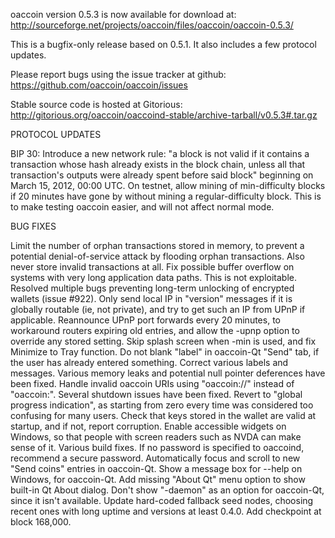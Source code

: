 oaccoin version 0.5.3 is now available for download at:
http://sourceforge.net/projects/oaccoin/files/oaccoin/oaccoin-0.5.3/

This is a bugfix-only release based on 0.5.1.
It also includes a few protocol updates.

Please report bugs using the issue tracker at github:
https://github.com/oaccoin/oaccoin/issues

Stable source code is hosted at Gitorious:
http://gitorious.org/oaccoin/oaccoind-stable/archive-tarball/v0.5.3#.tar.gz

PROTOCOL UPDATES

BIP 30: Introduce a new network rule: "a block is not valid if it contains a transaction whose hash already exists in the block chain, unless all that transaction's outputs were already spent before said block" beginning on March 15, 2012, 00:00 UTC.
On testnet, allow mining of min-difficulty blocks if 20 minutes have gone by without mining a regular-difficulty block. This is to make testing oaccoin easier, and will not affect normal mode.

BUG FIXES

Limit the number of orphan transactions stored in memory, to prevent a potential denial-of-service attack by flooding orphan transactions. Also never store invalid transactions at all.
Fix possible buffer overflow on systems with very long application data paths. This is not exploitable.
Resolved multiple bugs preventing long-term unlocking of encrypted wallets
(issue #922).
Only send local IP in "version" messages if it is globally routable (ie, not private), and try to get such an IP from UPnP if applicable.
Reannounce UPnP port forwards every 20 minutes, to workaround routers expiring old entries, and allow the -upnp option to override any stored setting.
Skip splash screen when -min is used, and fix Minimize to Tray function.
Do not blank "label" in oaccoin-Qt "Send" tab, if the user has already entered something.
Correct various labels and messages.
Various memory leaks and potential null pointer deferences have been fixed.
Handle invalid oaccoin URIs using "oaccoin://" instead of "oaccoin:".
Several shutdown issues have been fixed.
Revert to "global progress indication", as starting from zero every time was considered too confusing for many users.
Check that keys stored in the wallet are valid at startup, and if not, report corruption.
Enable accessible widgets on Windows, so that people with screen readers such as NVDA can make sense of it.
Various build fixes.
If no password is specified to oaccoind, recommend a secure password.
Automatically focus and scroll to new "Send coins" entries in oaccoin-Qt.
Show a message box for --help on Windows, for oaccoin-Qt.
Add missing "About Qt" menu option to show built-in Qt About dialog.
Don't show "-daemon" as an option for oaccoin-Qt, since it isn't available.
Update hard-coded fallback seed nodes, choosing recent ones with long uptime and versions at least 0.4.0.
Add checkpoint at block 168,000.
